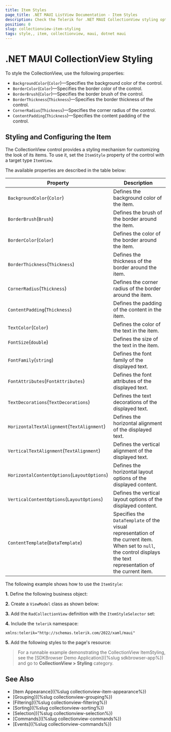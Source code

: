 ```yaml
---
title: Item Styles
page_title: .NET MAUI ListView Documentation - Item Styles
description: Check the Telerik for .NET MAUI CollectionView styling options for the Item Style.
position: 0
slug: collectionview-item-styling
tags: style,, item, collectionview, maui, dotnet maui
---
```


# .NET MAUI CollectionView Styling

To style the CollectionView, use the following properties:

* `BackgroundColor`(`Color`)&mdash;Specifies the background color of the control.
* `BorderColor`(`Color`)&mdash;Specifies the border color of the control.
* `BorderBrush`(`Color`)&mdash;Specifies the border brush of the control.
* `BorderThickness`(`Thickness`)&mdash;Specifies the border thickness of the control.
* `CornerRadius`(`Thickness`)&mdash;Specifies the corner radius of the control.
* `ContentPadding`(`Thickness`)&mdash;Specifies the content padding of the control.

## Styling and Configuring the Item

The CollectionView control provides a styling mechanism for customizing the look of its items. To use it, set the `ItemStyle` property of the control with a target type `ItemView`.

The available properties are described in the table below:

| Property | Description |
| -------- | ----------- |
| `BackgroundColor`(`Color`) | Defines the background color of the item. |
| `BorderBrush`(`Brush`) | Defines the brush of the border around the item. |
| `BorderColor`(`Color`) | Defines the color of the border around the item. |
| `BorderThickness`(`Thickness`) | Defines the thickness of the border around the item. |
| `CornerRadius`(`Thickness`) | Defines the corner radius of the border around the item. |
| `ContentPadding`(`Thickness`) | Defines the padding of the content in the item. |
| `TextColor`(`Color`) | Defines the color of the text in the item. |
| `FontSize`(`double`) | Defines the size of the text in the item. |
| `FontFamily`(`string`) | Defines the font family of the displayed text. |
| `FontAttributes`(`FontAttributes`) | Defines the font attributes of the displayed text. |
| `TextDecorations`(`TextDecorations`) | Defines the text decorations of the displayed text. |
| `HorizontalTextAlignment`(`TextAlignment`) | Defines the horizontal alignment of the displayed text. |
| `VerticalTextAlignment`(`TextAlignment`) | Defines the vertical alignment of the displayed text. |
| `HorizontalContentOptions`(`LayoutOptions`) | Defines the horizontal layout options of the displayed content. |
| `VerticalContentOptions`(`LayoutOptions`) | Defines the vertical layout options of the displayed content. |
| `ContentTemplate`(`DataTemplate`) | Specifies the `DataTemplate` of the visual representation of the current item. When set to `null`, the control displays the text representation of the current item. |

The following example shows how to use the `ItemStyle`:

**1.** Define the following business object:

<snippet id='collectionview-datamodel' />

**2.** Create a `ViewModel` class as shown below:

<snippet id='collectionview-viewmodel' />

**3.** Add the `RadCollectionView` definition with the `ItemStyleSelector` set:

<snippet id='collectionview-item-styling' />

**4.** Include the `telerik` namespace:

```XAML
xmlns:telerik="http://schemas.telerik.com/2022/xaml/maui" 
```

**5.** Add the following styles to the page's resource:

<snippet id='collectionview-item-style' />

> For a runnable example demonstrating the CollectionView ItemStyling, see the [SDKBrowser Demo Application]({%slug sdkbrowser-app%}) and go to **CollectionView > Styling** category.

## See Also

- [Item Appearance]({%slug collectionview-item-appearance%})
- [Grouping]({%slug collectionview-grouping%})
- [Filtering]({%slug collectionview-filtering%})
- [Sorting]({%slug collectionview-sorting%})
- [Selection]({%slug collectionview-selection%})
- [Commands]({%slug collectionview-commands%})
- [Events]({%slug collectionview-commands%})

